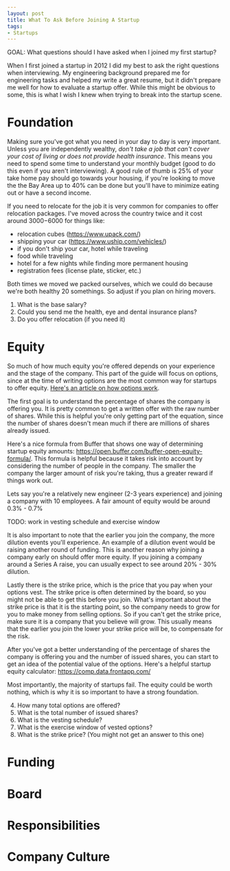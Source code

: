 ```yaml
---
layout: post
title: What To Ask Before Joining A Startup
tags:
- Startups
---
```


GOAL: What questions should I have asked when I joined my first startup?

When I first joined a startup in 2012 I did my best to ask the right questions when interviewing. My engineering background prepared me for engineering tasks and helped my write a great resume, but it didn't prepare me well for how to evaluate a startup offer. While this might be obvious to some, this is what I wish I knew when trying to break into the startup scene.

# Foundation

Making sure you've got what you need in your day to day is very important. Unless you are independently wealthy, _don't take a job that can't cover your cost of living or does not provide health insurance_. This means you need to spend some time to understand your monthly budget (good to do this even if you aren't interviewing). A good rule of thumb is 25% of your take home pay should go towards your housing, if you're looking to move the the Bay Area up to 40% can be done but you'll have to minimize eating out or have a second income.

If you need to relocate for the job it is very common for companies to offer relocation packages. I've moved across the country twice and it cost around $3000-$6000 for things like:

- relocation cubes (https://www.upack.com/)
- shipping your car (https://www.uship.com/vehicles/)
- if you don't ship your car, hotel while traveling
- food while traveling
- hotel for a few nights while finding more permanent housing
- registration fees (license plate, sticker, etc.)

Both times we moved we packed ourselves, which we could do because we're both healthy 20 somethings. So adjust if you plan on hiring movers.

1. What is the base salary?
2. Could you send me the health, eye and dental insurance plans?
3. Do you offer relocation (if you need it)

# Equity

So much of how much equity you're offered depends on your experience and the stage of the company. This part of the guide will focus on options, since at the time of writing options are the most common way for startups to offer equity. [Here's an article on how options work](https://a16z.com/2016/08/24/options-ownership/).

The first goal is to understand the percentage of shares the company is offering you. It is pretty common to get a written offer with the raw number of shares. While this is helpful you're only getting part of the equation, since the number of shares doesn't mean much if there are millions of shares already issued.

Here's a nice formula from Buffer that shows one way of determining startup equity amounts: https://open.buffer.com/buffer-open-equity-formula/. This formula is helpful because it takes risk into account by considering the number of people in the company. The smaller the company the larger amount of risk you're taking, thus a greater reward if things work out.

Lets say you're a relatively new engineer (2-3 years experience) and joining a company with 10 employees. A fair amount of equity would be around 0.3% - 0.7%

TODO: work in vesting schedule and exercise window

It is also important to note that the earlier you join the company, the more dilution events you'll experience. An example of a dilution event would be raising another round of funding. This is another reason why joining a company early on should offer more equity. If you joining a company around a Series A raise, you can usually expect to see around 20% - 30% dilution.

Lastly there is the strike price, which is the price that you pay when your options vest. The strike price is often determined by the board, so you might not be able to get this before you join. What's important about the strike price is that it is the starting point, so the company needs to grow for you to make money from selling options. So if you can't get the strike price, make sure it is a company that you believe will grow. This usually means that the earlier you join the lower your strike price will be, to compensate for the risk.

After you've got a better understanding of the percentage of shares the company is offering you and the number of issued shares, you can start to get an idea of the potential value of the options. Here's a helpful startup equity calculator: https://comp.data.frontapp.com/

Most importantly, the majority of startups fail. The equity could be worth nothing, which is why it is so important to have a strong foundation.

4. How many total options are offered?
5. What is the total number of issued shares?
6. What is the vesting schedule?
7. What is the exercise window of vested options?
8. What is the strike price? (You might not get an answer to this one)

# Funding

# Board

# Responsibilities

# Company Culture
